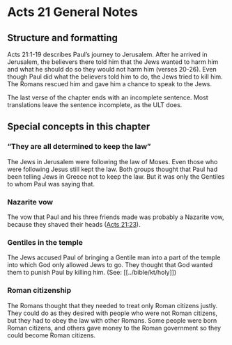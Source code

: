 # Acts 21 General Notes
## Structure and formatting

Acts 21:1-19 describes Paul’s journey to Jerusalem. After he arrived in Jerusalem, the believers there told him that the Jews wanted to harm him and what he should do so they would not harm him (verses 20-26). Even though Paul did what the believers told him to do, the Jews tried to kill him. The Romans rescued him and gave him a chance to speak to the Jews.

The last verse of the chapter ends with an incomplete sentence. Most translations leave the sentence incomplete, as the ULT does.

## Special concepts in this chapter

### “They are all determined to keep the law”

The Jews in Jerusalem were following the law of Moses. Even those who were following Jesus still kept the law. Both groups thought that Paul had been telling Jews in Greece not to keep the law. But it was only the Gentiles to whom Paul was saying that.

### Nazarite vow
The vow that Paul and his three friends made was probably a Nazarite vow, because they shaved their heads ([Acts 21:23](../../act/21/23.md)).

### Gentiles in the temple

The Jews accused Paul of bringing a Gentile man into a part of the temple into which God only allowed Jews to go. They thought that God wanted them to punish Paul by killing him. (See: [[../bible/kt/holy]])

### Roman citizenship

The Romans thought that they needed to treat only Roman citizens justly. They could do as they desired with people who were not Roman citizens, but they had to obey the law with other Romans. Some people were born Roman citizens, and others gave money to the Roman government so they could become Roman citizens.